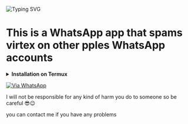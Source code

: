 <img
        src="https://readme-typing-svg.herokuapp.com?font=GlossAndBloom&size=60&duration=4997&color=993300&background=FF673200&center=true&vCenter=true&lines=Hey+JT+Is+back+;This+is+a+;WhatsApp+destroyer+;Created+by+me"
            alt="Typing SVG"
        />
# This is a WhatsApp app that spams virtex on other pples WhatsApp accounts 

<!-- Installation via Termux -->
<b><details><summary>Installation on Termux</summary></b>
```bash
> apt update
> apt upgrade
> pkg install python
> pkg install git -y
> git clone https://github.com/mrjuice01/WhatsApp-Hacker
> cd WhatsApp-Hacker
> python3 virtex.py
```
</details>

[![Via WhatsApp](https://img.shields.io/badge/WhatsApp-25D366?style=for-the-badge&logo=whatsapp&logoColor=white)](https://wa.me/2348050261876)
 
I will not be responsible for any kind of harm you do to someone so be careful 😎😉
<p>you can contact me if you have any problems </p>
